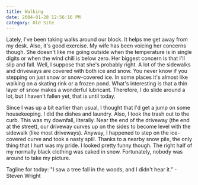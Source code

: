 ```yaml
---
title: Walking
date: 2004-01-28 12:56:16 PM
category: Old Site
---
```


Lately, I've been taking walks around our block. It helps me get away from my desk. Also, it's good exercise. My wife has been voicing her concerns though. She doesn't like me going outside when the temperature is in single digits or when the wind chill is below zero. Her biggest concern is that I'll slip and fall. Well, I suppose that she's probably right. A lot of the sidewalks and driveways are covered with both ice and snow. You never know if you stepping on just snow or snow-covered ice. In some places it's almost like walking on a skating rink or a frozen pond. What's interesting is that a thin layer of snow makes a wonderful lubricant. Therefore, I do slide around a lot, but I haven't fallen yet, that is until today.

Since I was up a bit earlier than usual, I thought that I'd get a jump on some housekeeping. I did the dishes and laundry. Also, I took the trash out to the curb. This was my downfall, literally. Near the end of the driveway (the end at the street), our driveway curves up on the sides to become level with the sidewalk (like most driveways). Anyway, I happened to step on the ice-covered curve and took a nasty spill. Thanks to a nearby snow pile, the only thing that I hurt was my pride. I looked pretty funny though. The right half of my normally black clothing was caked in snow. Fortunately, nobody was around to take my picture.

Tagline for today: "I saw a tree fall in the woods, and I didn't hear it." - Steven Wright
